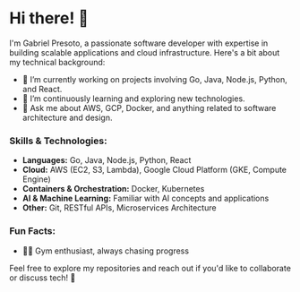 # Hi there! 👋

I'm Gabriel Presoto, a passionate software developer with expertise in building scalable applications and cloud infrastructure. Here's a bit about my technical background:

- 🔭 I’m currently working on projects involving Go, Java, Node.js, Python, and React.
- 🌱 I’m continuously learning and exploring new technologies.
- 💬 Ask me about AWS, GCP, Docker, and anything related to software architecture and design.

### Skills & Technologies:
- **Languages:** Go, Java, Node.js, Python, React
- **Cloud:** AWS (EC2, S3, Lambda), Google Cloud Platform (GKE, Compute Engine)
- **Containers & Orchestration:** Docker, Kubernetes
- **AI & Machine Learning:** Familiar with AI concepts and applications
- **Other:** Git, RESTful APIs, Microservices Architecture

### Fun Facts:
- 🏋️‍♂️ Gym enthusiast, always chasing progress

Feel free to explore my repositories and reach out if you'd like to collaborate or discuss tech! 🚀
